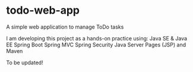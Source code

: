 # todo-web-app
A simple web application to manage ToDo tasks

I am developing this project as a hands-on practice using: 
Java SE & Java EE
Spring Boot
Spring MVC
Spring Security
Java Server Pages (JSP)
and Maven

To be updated! 

